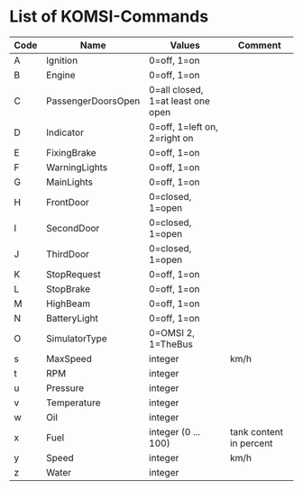 # List of KOMSI-Commands
 

| Code | Name               | Values                            | Comment                 |          
|------|--------------------|-----------------------------------|-------------------------|
| A    | Ignition           | 0=off, 1=on                       |                         |    
| B    | Engine             | 0=off, 1=on                       |                         |       
| C    | PassengerDoorsOpen | 0=all closed, 1=at least one open |                         |    
| D    | Indicator          | 0=off, 1=left on, 2=right on      |                         |
| E    | FixingBrake        | 0=off, 1=on                       |                         | 
| F    | WarningLights      | 0=off, 1=on                       |                         |   
| G    | MainLights         | 0=off, 1=on                       |                         |  
| H    | FrontDoor          | 0=closed, 1=open                  |                         |   
| I    | SecondDoor         | 0=closed, 1=open                  |                         | 
| J    | ThirdDoor          | 0=closed, 1=open                  |                         |
| K    | StopRequest        | 0=off, 1=on                       |                         |
| L    | StopBrake          | 0=off, 1=on                       |                         |
| M    | HighBeam           | 0=off, 1=on                       |                         |
| N    | BatteryLight       | 0=off, 1=on                       |                         |
| O    | SimulatorType      | 0=OMSI 2, 1=TheBus                |                         |
| s    | MaxSpeed           | integer                           | km/h                    |                    
| t    | RPM                | integer                           |                         |
| u    | Pressure           | integer                           |                         |
| v    | Temperature        | integer                           |                         |
| w    | Oil                | integer                           |                         |
| x    | Fuel               | integer (0 ... 100)               | tank content in percent | 
| y    | Speed              | integer                           | km/h                    |
| z    | Water              | integer                           |                         |
